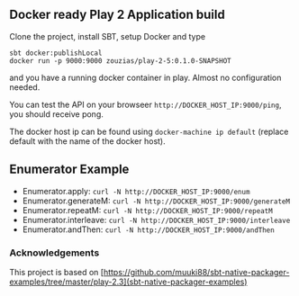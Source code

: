 ## Docker ready Play 2 Application build

Clone the project, install SBT, setup Docker and type
```
sbt docker:publishLocal
docker run -p 9000:9000 zouzias/play-2-5:0.1.0-SNAPSHOT
```

and you have a running docker container in play. Almost no configuration needed.

You can test the API on your browseer `http://DOCKER_HOST_IP:9000/ping`, you should receive pong.

The docker host ip can be found using `docker-machine ip default` (replace default with the name of the docker host).


## Enumerator Example

* Enumerator.apply: `curl -N http://DOCKER_HOST_IP:9000/enum`
* Enumerator.generateM: `curl -N http://DOCKER_HOST_IP:9000/generateM`
* Enumerator.repeatM: `curl -N http://DOCKER_HOST_IP:9000/repeatM`
* Enumerator.interleave: `curl -N http://DOCKER_HOST_IP:9000/interleave`
* Enumerator.andThen: `curl -N http://DOCKER_HOST_IP:9000/andThen`

### Acknowledgements

This project is based on [https://github.com/muuki88/sbt-native-packager-examples/tree/master/play-2.3](sbt-native-packager-examples)
